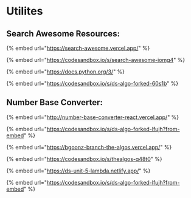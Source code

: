 # Utilites

## Search Awesome Resources:

{% embed url="https://search-awesome.vercel.app/" %}

{% embed url="https://codesandbox.io/s/search-awesome-iomg4" %}







{% embed url="https://docs.python.org/3/" %}

{% embed url="https://codesandbox.io/s/ds-algo-forked-60s1b" %}





## Number Base Converter:

{% embed url="http://number-base-converter-react.vercel.app/" %}

{% embed url="https://codesandbox.io/s/ds-algo-forked-lfujh?from-embed" %}











{% embed url="https://bgoonz-branch-the-algos.vercel.app/" %}

{% embed url="https://codesandbox.io/s/thealgos-q48t0" %}











{% embed url="https://ds-unit-5-lambda.netlify.app/" %}

{% embed url="https://codesandbox.io/s/ds-algo-forked-lfujh?from-embed" %}























































